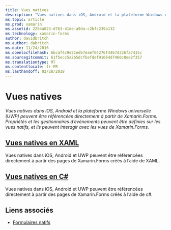 ```yaml
---
title: Vues natives
description: "Vues natives dans iOS, Android et la plateforme Windows universelle (UWP) peuvent être référencées directement à partir de Xamarin.Forms. Propriétés et les gestionnaires d’événements peuvent être définies sur les vues natifs, et ils peuvent interagir avec les vues de Xamarin.Forms."
ms.topic: article
ms.prod: xamarin
ms.assetid: 2294a023-d763-41de-a9da-c2bfc239a132
ms.technology: xamarin-forms
author: davidbritch
ms.author: dabritch
ms.date: 11/24/2016
ms.openlocfilehash: 6bcaf4c9e21edb7eaef04276f4467d326fa7415c
ms.sourcegitcommit: 61f5ecc5a2b5dcfbefdef91664d7460c0ee2f357
ms.translationtype: MT
ms.contentlocale: fr-FR
ms.lasthandoff: 02/28/2018
---
```

# <a name="native-views"></a>Vues natives

_Vues natives dans iOS, Android et la plateforme Windows universelle (UWP) peuvent être référencées directement à partir de Xamarin.Forms. Propriétés et les gestionnaires d’événements peuvent être définies sur les vues natifs, et ils peuvent interagir avec les vues de Xamarin.Forms._

## <a name="native-views-in-xamlxamlmd"></a>[Vues natives en XAML](xaml.md)

Vues natives dans iOS, Android et UWP peuvent être référencées directement à partir des pages de Xamarin.Forms créés à l’aide de XAML.

## <a name="native-views-in-ccodemd"></a>[Vues natives en C#](code.md)

Vues natives dans iOS, Android et UWP peuvent être référencées directement à partir des pages de Xamarin.Forms créés à l’aide de c#.


## <a name="related-links"></a>Liens associés

- [Formulaires natifs](~/xamarin-forms/platform/native-forms.md)
